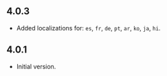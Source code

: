 ## 4.0.3
- Added localizations for: `es`, `fr`, `de`, `pt`, `ar`, `ko`, `ja`, `hi`.

## 4.0.1
- Initial version.
